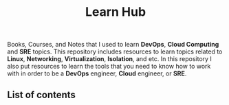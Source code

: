 <h1 align="center">
  Learn Hub
</h1>

<br />

Books, Courses, and Notes that I used to learn **DevOps**, **Cloud Computing** and **SRE** topics.
This repository includes resources to learn topics related to **Linux**, **Networking**, **Virtualization**, **Isolation**, and etc.
In this repository I also put resources to learn the tools that you need to know how to work with in order to be
a **DevOps** engineer, **Cloud** engineer, or **SRE**.

## List of contents
